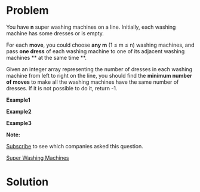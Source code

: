 
# Problem

You have **n** super washing machines on a line. Initially, each washing
machine has some dresses or is empty.

For each **move**, you could choose **any m** (1 ≤ m ≤ n) washing machines,
and pass **one dress** of each washing machine to one of its adjacent washing
machines ** at the same time **.

Given an integer array representing the number of dresses in each washing
machine from left to right on the line, you should find the **minimum number
of moves** to make all the washing machines have the same number of dresses.
If it is not possible to do it, return -1.

**Example1**

**Example2**

**Example3**

**Note:**  

[Subscribe](/subscribe/) to see which companies asked this question.



[Super Washing Machines](https://leetcode.com/problems/super-washing-machines)

# Solution



